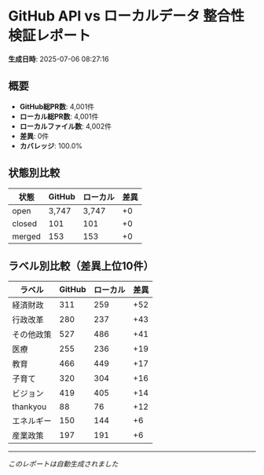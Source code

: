 # GitHub API vs ローカルデータ 整合性検証レポート

**生成日時**: 2025-07-06 08:27:16

## 概要

- **GitHub総PR数**: 4,001件
- **ローカル総PR数**: 4,001件
- **ローカルファイル数**: 4,002件
- **差異**: 0件
- **カバレッジ**: 100.0%

## 状態別比較

| 状態 | GitHub | ローカル | 差異 |
|------|--------|----------|------|
| open | 3,747 | 3,747 | +0 |
| closed | 101 | 101 | +0 |
| merged | 153 | 153 | +0 |

## ラベル別比較（差異上位10件）

| ラベル | GitHub | ローカル | 差異 |
|--------|--------|----------|------|
| 経済財政 | 311 | 259 | +52 |
| 行政改革 | 280 | 237 | +43 |
| その他政策 | 527 | 486 | +41 |
| 医療 | 255 | 236 | +19 |
| 教育 | 466 | 449 | +17 |
| 子育て | 320 | 304 | +16 |
| ビジョン | 419 | 405 | +14 |
| thankyou | 88 | 76 | +12 |
| エネルギー | 150 | 144 | +6 |
| 産業政策 | 197 | 191 | +6 |

---
*このレポートは自動生成されました*